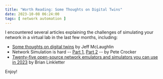 ```yaml
---
title: "Worth Reading: Some Thoughts on Digital Twins"
date: 2023-10-08 06:24:00
tags: [ network automation ]
---
```

I encountered several articles explaining the challenges of simulating your network in a virtual lab in the last few months, including:

* [Some thoughts on digital twins](https://subnetzero.info/2023/08/07/some-thoughts-on-digital-twins/) by Jeff McLaughlin
* Network Simulation is hard -- [Part 1](https://blog.petecrocker.com/post/simulation_is_hard_pt1/), [Part 2](https://blog.petecrocker.com/post/simulation_is_hard_pt2/) -- by Pete Crocker
* [Twenty-five open-source network emulators and simulators you can use in 2023](https://www.brianlinkletter.com/2023/02/network-emulators-and-network-simulators-2023/) by Brian Linkletter

Enjoy!